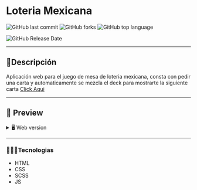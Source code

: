# Loteria Mexicana
![GitHub last commit](https://img.shields.io/github/last-commit/Alane-Tc/Loteria-Mexicana?style=for-the-badge) ![GitHub forks](https://img.shields.io/github/forks/Alane-Tc/Loteria-Mexicana?style=for-the-badge) ![GitHub top language](https://img.shields.io/github/languages/top/Alane-Tc/Loteria-Mexicana?style=for-the-badge) 

![GitHub Release Date](https://img.shields.io/github/release-date/Alane-Tc/Loteria-Mexicana?style=for-the-badge)

------------
## 📝Descripción
Aplicación web para el juego de mesa de loteria mexicana, consta con pedir una carta y automaticamente se mezcla el deck para mostrarte la siguiente carta [Click Aqui](https://correysevacorriendo.netlify.app "Click Aqui")

------------

## 🎨 Preview
<details>
    <summary>🖥 Web version</summary>

![](https://raw.githubusercontent.com/Alane-Tc/Loteria-Mexicana/developer/src/assets/img/ss1.PNG)
![](https://raw.githubusercontent.com/Alane-Tc/Loteria-Mexicana/developer/src/assets/img/ss2.PNG)


</details>

</details>

------------


### 👩🏻‍💻Tecnologias
- HTML
- CSS
- SCSS
- JS

